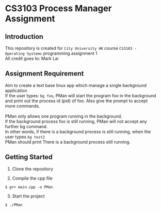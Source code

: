 # CS3103 Process Manager Assignment
## Introduction
This repository is created for `City University HK` course `CS3103 - Operating Systems` programming assignment 1 <br />
All credit goes to: Mark Lai

## Assignment Requirement
Aim to create a text base linux app which manage a single background application <br />
If the user types: `bg foo`, PMan will start the program foo in the background <br />
and print out the process id (pid) of foo. Also give the prompt to accept more commands. <br />
<br />
PMan only allows one program running in the background. <br />
If the background process foo is still running, PMan will not accept any further bg command. <br />
In other words, if there is a background process is still running, when the user types `bg test2` <br />
PMan should print There is a background process still running. <br />


## Getting Started
1. Clone the repository

2. Compile the cpp file
```
$ g++ main.cpp -o PMan
```
3. Start the project
```
$ ./PMan
```
